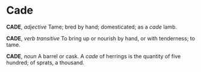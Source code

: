 # Cade

**CADE**, _adjective_ Tame; bred by hand; domesticated; as a _cade_ lamb.

**CADE**, _verb transitive_ To bring up or nourish by hand, or with tenderness; to tame.

**CADE**, _noun_ A barrel or cask. A _cade_ of herrings is the quantity of five hundred; of sprats, a thousand.